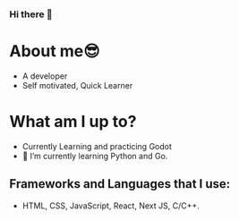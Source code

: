 ### Hi there 👋

<!--
**ChyavanShenoy/ChyavanShenoy** is a ✨ _special_ ✨ repository because its `README.md` (this file) appears on your GitHub profile.

Here are some ideas to get you started:

- 🔭 I’m currently working on ...
- 🌱 I’m currently learning ...
- 👯 I’m looking to collaborate on ...
- 🤔 I’m looking for help with ...
- 💬 Ask me about ...
- 📫 How to reach me: ...
- 😄 Pronouns: ...
- ⚡ Fun fact: ...
-->

# About me:sunglasses:
- A developer
- Self motivated, Quick Learner

# What am I up to?
- Currently Learning and practicing Godot 
- 🌱 I’m currently learning Python and Go.

## Frameworks and Languages that I use:
- HTML, CSS, JavaScript, React, Next JS, C/C++.
